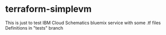 # terraform-simplevm
This is just to test IBM Cloud Schematics bluemix service with some .tf files
Definitions in "tests" branch
